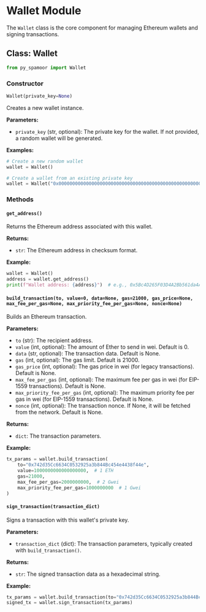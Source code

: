 # Wallet Module

The `Wallet` class is the core component for managing Ethereum wallets and signing transactions.

## Class: Wallet

```python
from py_spamoor import Wallet
```

### Constructor

```python
Wallet(private_key=None)
```

Creates a new wallet instance.

**Parameters:**
- `private_key` (str, optional): The private key for the wallet. If not provided, a random wallet will be generated.

**Examples:**

```python
# Create a new random wallet
wallet = Wallet()

# Create a wallet from an existing private key
wallet = Wallet("0x0000000000000000000000000000000000000000000000000000000000000001")
```

### Methods

#### `get_address()`

Returns the Ethereum address associated with this wallet.

**Returns:**
- `str`: The Ethereum address in checksum format.

**Example:**

```python
wallet = Wallet()
address = wallet.get_address()
print(f"Wallet address: {address}")  # e.g., 0x5Bc4D265F03D4A2Bb561da4Ac207115b392D668F
```

#### `build_transaction(to, value=0, data=None, gas=21000, gas_price=None, max_fee_per_gas=None, max_priority_fee_per_gas=None, nonce=None)`

Builds an Ethereum transaction.

**Parameters:**
- `to` (str): The recipient address.
- `value` (int, optional): The amount of Ether to send in wei. Default is 0.
- `data` (str, optional): The transaction data. Default is None.
- `gas` (int, optional): The gas limit. Default is 21000.
- `gas_price` (int, optional): The gas price in wei (for legacy transactions). Default is None.
- `max_fee_per_gas` (int, optional): The maximum fee per gas in wei (for EIP-1559 transactions). Default is None.
- `max_priority_fee_per_gas` (int, optional): The maximum priority fee per gas in wei (for EIP-1559 transactions). Default is None.
- `nonce` (int, optional): The transaction nonce. If None, it will be fetched from the network. Default is None.

**Returns:**
- `dict`: The transaction parameters.

**Example:**

```python
tx_params = wallet.build_transaction(
    to="0x742d35Cc6634C0532925a3b844Bc454e4438f44e",
    value=1000000000000000000,  # 1 ETH
    gas=21000,
    max_fee_per_gas=2000000000,  # 2 Gwei
    max_priority_fee_per_gas=1000000000  # 1 Gwei
)
```

#### `sign_transaction(transaction_dict)`

Signs a transaction with this wallet's private key.

**Parameters:**
- `transaction_dict` (dict): The transaction parameters, typically created with `build_transaction()`.

**Returns:**
- `str`: The signed transaction data as a hexadecimal string.

**Example:**

```python
tx_params = wallet.build_transaction(to="0x742d35Cc6634C0532925a3b844Bc454e4438f44e", value=1000000000000000000)
signed_tx = wallet.sign_transaction(tx_params)
``` 
